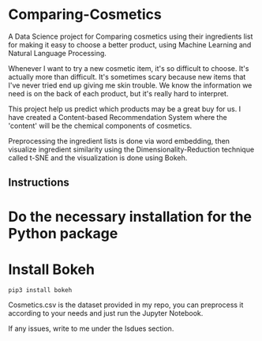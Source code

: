 # Comparing-Cosmetics
A Data Science project for Comparing cosmetics using their ingredients list for making it easy to choose a better product, using Machine Learning and Natural Language Processing.

Whenever I want to try a new cosmetic item, it's so difficult to choose. It's actually more than difficult. It's sometimes scary because new items that I've never tried end up giving me skin trouble. We know the information we need is on the back of each product, but it's really hard to interpret.

This project help us predict which products may be a great buy for us. I have created a Content-based Recommendation System where the 'content' will be the chemical components of cosmetics.

Preprocessing the ingredient lists is done via word embedding, then visualize ingredient similarity using the Dimensionality-Reduction technique called t-SNE and the visualization is done using Bokeh.

## Instructions
# Do the necessary installation for the Python package

# Install Bokeh 

``` pip3 install bokeh ```

Cosmetics.csv is the dataset provided in my repo, you can preprocess it according to your needs and just run the Jupyter Notebook.

If any issues, write to me under the Isdues section.
